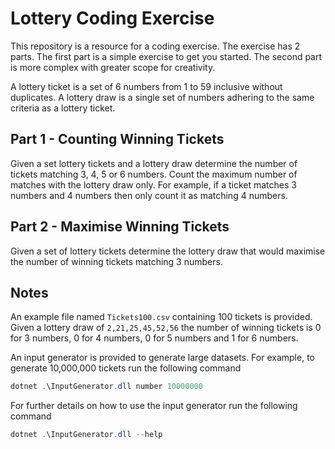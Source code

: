﻿# Lottery Coding Exercise

This repository is a resource for a coding exercise. The exercise has 2 parts. The first part is a simple exercise to get you started. The second part is more complex with greater scope for creativity.

A lottery ticket is a set of 6 numbers from 1 to 59 inclusive without duplicates. A lottery draw is a single set of numbers adhering to the same criteria as a lottery ticket.

## Part 1 - Counting Winning Tickets

Given a set lottery tickets and a lottery draw determine the number of tickets matching 3, 4, 5 or 6 numbers. Count the maximum number of matches with the lottery draw only. For example, if a ticket matches 3 numbers and 4 numbers then only count it as matching 4 numbers.

## Part 2 - Maximise Winning Tickets

Given a set of lottery tickets determine the lottery draw that would maximise the number of winning tickets matching 3 numbers.

## Notes

An example file named `Tickets100.csv` containing 100 tickets is provided. Given a lottery draw of `2,21,25,45,52,56` the number of winning tickets is 0 for 3 numbers, 0 for 4 numbers, 0 for 5 numbers and 1 for 6 numbers.

An input generator is provided to generate large datasets. For example, to generate 10,000,000 tickets run the following command

```powershell
dotnet .\InputGenerator.dll number 10000000
```

For further details on how to use the input generator run the following command

```powershell
dotnet .\InputGenerator.dll --help
```